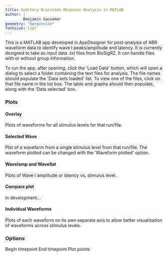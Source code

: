 ```yaml
---
title: Auditory Brainstem Response Analysis in MATLAB
author: |
        Benjamin Gansemer
geometry: "margin=1in"
fontsize: 11pt
---
```


This is a MATLAB app developed in AppDesigner for post-analysis of ABR waveform data to identify wave I peaks/amplitude and latency. It is currently designed to take as input data .txt files from BioSigRZ. It can handle files with or without group information. 

To run the app, after opening, click the 'Load Data' button, which will open a dialog to select a folder containing the text files for analysis. The file names should populate the 'Data sets loaded' list. To view one of the files, click on that file name in the list box. The table and graphs should then populate, along with the 'Data selected' box. 

### Plots

#### Overlay

Plots of waveforms for all stimulus levels for that run/file.

#### Selected Wave

Plot of a waveform from a single stimulus level from that run/file. The waveform plotted can be changed with the 'Waveform plotted' option.

#### WaveIamp and WaveIlat

Plots of Wave I amplitude or latency vs. stimulus level.

#### Compare plot

In development...

#### Individual Waveforms

Plots of each waveform on its own separate axis to allow better visualization of waveforms across stimulus levels.

### Options

Begin timepoint
End timepoint
Plot points
